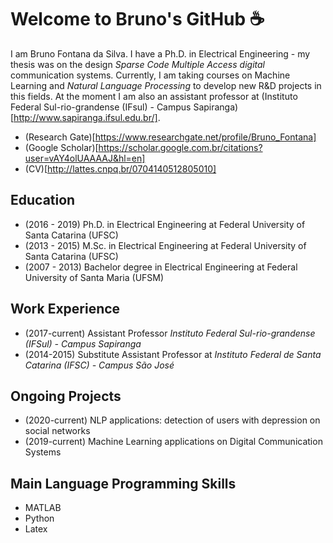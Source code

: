 # Welcome to Bruno's GitHub :coffee: 

<!--
**fontanads/fontanads** is a ✨ _special_ ✨ repository because its `README.md` (this file) appears on your GitHub profile.

Here are some ideas to get you started:

- 🔭 I’m currently working on ...
- 🌱 I’m currently learning ...
- 👯 I’m looking to collaborate on ...
- 🤔 I’m looking for help with ...
- 💬 Ask me about ...
- 📫 How to reach me: ...
- 😄 Pronouns: ...
- ⚡ Fun fact: ...
-->

I am Bruno Fontana da Silva. I have a Ph.D. in Electrical Engineering - my thesis was on the design _Sparse Code Multiple Access digital_ communication systems.
Currently, I am taking courses on Machine Learning and _Natural Language Processing_ to develop new R&D projects in this fields.
At the moment I am also an assistant professor at (Instituto Federal Sul-rio-grandense (IFsul) - Campus Sapiranga)[http://www.sapiranga.ifsul.edu.br/].

- (Research Gate)[https://www.researchgate.net/profile/Bruno_Fontana]
- (Google Scholar)[https://scholar.google.com.br/citations?user=vAY4olUAAAAJ&hl=en]
- (CV)[http://lattes.cnpq.br/0704140512805010]

## Education

- (2016 - 2019) Ph.D. in Electrical Engineering at Federal University of Santa Catarina (UFSC)
- (2013 - 2015) M.Sc. in Electrical Engineering at Federal University of Santa Catarina (UFSC)
- (2007 - 2013) Bachelor degree in Electrical Engineering at Federal University of Santa Maria (UFSM)

## Work Experience

- (2017-current) Assistant Professor _Instituto Federal Sul-rio-grandense (IFSul) - Campus Sapiranga_
- (2014-2015) Substitute Assistant Professor at _Instituto Federal de Santa Catarina (IFSC) - Campus São José_

## Ongoing Projects

- (2020-current) NLP applications: detection of users with depression on social networks 
- (2019-current) Machine Learning applications on Digital Communication Systems

## Main Language Programming Skills

- MATLAB
- Python
- Latex
